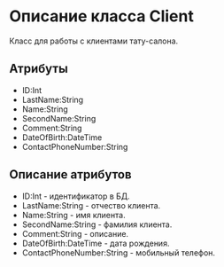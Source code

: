 # Описание класса Client
Класс для работы с клиентами тату-салона.

## Атрибуты

* ID:Int
* LastName:String
* Name:String
* SecondName:String
* Comment:String
* DateOfBirth:DateTime
* ContactPhoneNumber:String

## Описание атрибутов

* ID:Int - идентификатор в БД.
* LastName:String - отчество клиента.
* Name:String - имя клиента.
* SecondName:String - фамилия клиента.
* Comment:String - описание.
* DateOfBirth:DateTime - дата рождения.
* ContactPhoneNumber:String - мобильный телефон.